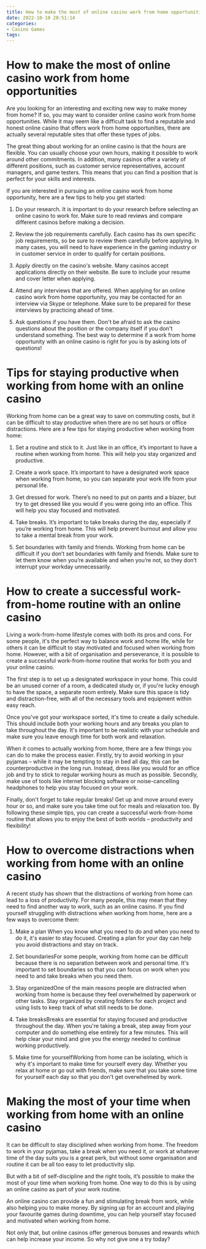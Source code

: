 ```yaml
---
title: How to make the most of online casino work from home opportunities 
date: 2022-10-10 20:51:14
categories:
- Casino Games
tags:
---
```



#  How to make the most of online casino work from home opportunities 

Are you looking for an interesting and exciting new way to make money from home? If so, you may want to consider online casino work from home opportunities. While it may seem like a difficult task to find a reputable and honest online casino that offers work from home opportunities, there are actually several reputable sites that offer these types of jobs.

The great thing about working for an online casino is that the hours are flexible. You can usually choose your own hours, making it possible to work around other commitments. In addition, many casinos offer a variety of different positions, such as customer service representatives, account managers, and game testers. This means that you can find a position that is perfect for your skills and interests.

If you are interested in pursuing an online casino work from home opportunity, here are a few tips to help you get started:

1. Do your research. It is important to do your research before selecting an online casino to work for. Make sure to read reviews and compare different casinos before making a decision.

2. Review the job requirements carefully. Each casino has its own specific job requirements, so be sure to review them carefully before applying. In many cases, you will need to have experience in the gaming industry or in customer service in order to qualify for certain positions.

3. Apply directly on the casino's website. Many casinos accept applications directly on their website. Be sure to include your resume and cover letter when applying.

4. Attend any interviews that are offered. When applying for an online casino work from home opportunity, you may be contacted for an interview via Skype or telephone. Make sure to be prepared for these interviews by practicing ahead of time.

5. Ask questions if you have them. Don't be afraid to ask the casino questions about the position or the company itself if you don't understand something. The best way to determine if a work from home opportunity with an online casino is right for you is by asking lots of questions!

#  Tips for staying productive when working from home with an online casino 

Working from home can be a great way to save on commuting costs, but it can be difficult to stay productive when there are no set hours or office distractions. Here are a few tips for staying productive when working from home:

1. Set a routine and stick to it. Just like in an office, it’s important to have a routine when working from home. This will help you stay organized and productive.

2. Create a work space. It’s important to have a designated work space when working from home, so you can separate your work life from your personal life.

3. Get dressed for work. There’s no need to put on pants and a blazer, but try to get dressed like you would if you were going into an office. This will help you stay focused and motivated.

4. Take breaks. It’s important to take breaks during the day, especially if you’re working from home. This will help prevent burnout and allow you to take a mental break from your work.

5. Set boundaries with family and friends. Working from home can be difficult if you don’t set boundaries with family and friends. Make sure to let them know when you’re available and when you’re not, so they don’t interrupt your workday unnecessarily.

#  How to create a successful work-from-home routine with an online casino 

Living a work-from-home lifestyle comes with both its pros and cons. For some people, it's the perfect way to balance work and home life, while for others it can be difficult to stay motivated and focused when working from home. However, with a bit of organisation and perseverance, it is possible to create a successful work-from-home routine that works for both you and your online casino.

The first step is to set up a designated workspace in your home. This could be an unused corner of a room, a dedicated study or, if you're lucky enough to have the space, a separate room entirely. Make sure this space is tidy and distraction-free, with all of the necessary tools and equipment within easy reach.

Once you've got your workspace sorted, it's time to create a daily schedule. This should include both your working hours and any breaks you plan to take throughout the day. It's important to be realistic with your schedule and make sure you leave enough time for both work and relaxation.

When it comes to actually working from home, there are a few things you can do to make the process easier. Firstly, try to avoid working in your pyjamas – while it may be tempting to stay in bed all day, this can be counterproductive in the long run. Instead, dress like you would for an office job and try to stick to regular working hours as much as possible. Secondly, make use of tools like internet blocking software or noise-cancelling headphones to help you stay focused on your work.

Finally, don't forget to take regular breaks! Get up and move around every hour or so, and make sure you take time out for meals and relaxation too. By following these simple tips, you can create a successful work-from-home routine that allows you to enjoy the best of both worlds – productivity and flexibility!

#  How to overcome distractions when working from home with an online casino 

A recent study has shown that the distractions of working from home can lead to a loss of productivity. For many people, this may mean that they need to find another way to work, such as an online casino. If you find yourself struggling with distractions when working from home, here are a few ways to overcome them:

1. Make a plan
When you know what you need to do and when you need to do it, it's easier to stay focused. Creating a plan for your day can help you avoid distractions and stay on track.

2. Set boundariesFor some people, working from home can be difficult because there is no separation between work and personal time. It's important to set boundaries so that you can focus on work when you need to and take breaks when you need them.

3. Stay organizedOne of the main reasons people are distracted when working from home is because they feel overwhelmed by paperwork or other tasks. Stay organized by creating folders for each project and using lists to keep track of what still needs to be done.

4. Take breaksBreaks are essential for staying focused and productive throughout the day. When you're taking a break, step away from your computer and do something else entirely for a few minutes. This will help clear your mind and give you the energy needed to continue working productively.

5. Make time for yourselfWorking from home can be isolating, which is why it's important to make time for yourself every day. Whether you relax at home or go out with friends, make sure that you take some time for yourself each day so that you don't get overwhelmed by work.

#  Making the most of your time when working from home with an online casino

It can be difficult to stay disciplined when working from home. The freedom to work in your pyjamas, take a break when you need it, or work at whatever time of the day suits you is a great perk, but without some organisation and routine it can be all too easy to let productivity slip.

But with a bit of self-discipline and the right tools, it’s possible to make the most of your time when working from home. One way to do this is by using an online casino as part of your work routine.

An online casino can provide a fun and stimulating break from work, while also helping you to make money. By signing up for an account and playing your favourite games during downtime, you can help yourself stay focused and motivated when working from home.

Not only that, but online casinos offer generous bonuses and rewards which can help increase your income. So why not give one a try today?